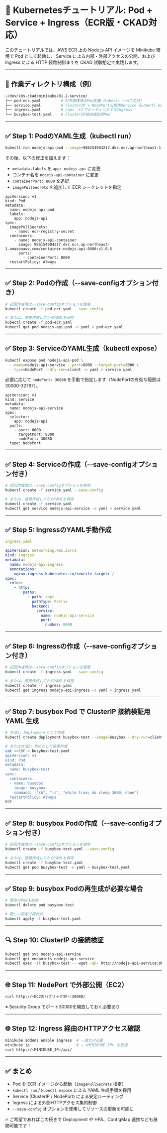 # 📘 Kubernetesチュートリアル: Pod + Service + Ingress（ECR版・CKAD対応）

このチュートリアルでは、AWS ECR 上の Node.js API イメージを Minikube 環境で Pod として起動し、
Service による内部・外部アクセスの公開、および Ingress による HTTP 経路制御までを CKAD 試験想定で実践します。

---

## 📂 作業ディレクトリ構成（例）

```bash
~/dev/k8s-ckad/minikube/01.2-service/
├── pod-ecr.yaml         # ECR連携済みPod定義（kubectl runで生成）
├── service.yaml         # ClusterIP + NodePort公開用Service（kubectl exposeで生成）
├── ingress.yaml         # /api パスでルーティングするIngress
└── busybox-test.yaml    # ClusterIP経由検証用Pod
```

---

## ✅ Step 1: PodのYAML生成（kubectl run）

```bash
kubectl run nodejs-api-pod --image=986154984217.dkr.ecr.ap-northeast-1.amazonaws.com/container-nodejs-api-8000:v1.0.5 --port=8000 --dry-run=client -o yaml > pod-ecr.yaml
```

その後、以下の修正を加えます：
- `metadata.labels` を `app: nodejs-api` に変更
- コンテナ名を `nodejs-api-container` に変更
- `containerPort: 8000` を追記
- `imagePullSecrets` を追加して ECR シークレットを指定

```
apiVersion: v1
kind: Pod
metadata:
  name: nodejs-api-pod
  labels:
    app: nodejs-api
spec:
  imagePullSecrets:
    - name: ecr-registry-secret
  containers:
    - name: nodejs-api-container
      image: 986154984217.dkr.ecr.ap-northeast-1.amazonaws.com/container-nodejs-api-8000:v1.0.5
      ports:
        - containerPort: 8000
  restartPolicy: Always
```

---

## ✅ Step 2: Podの作成（--save-configオプション付き）

```bash
# 初回作成時は--save-configオプションを使用
kubectl create -f pod-ecr.yaml --save-config

# または、直接作成してからYAMLを保存
kubectl create -f pod-ecr.yaml
kubectl get pod nodejs-api-pod -o yaml > pod-ecr.yaml
```

---

## ✅ Step 3: ServiceのYAML生成（kubectl expose）

```bash
kubectl expose pod nodejs-api-pod \
  --name=nodejs-api-service --port=8000 --target-port=8000 \
  --type=NodePort --dry-run=client -o yaml > service.yaml
```

必要に応じて `nodePort: 30080` を手動で指定します（NodePortの有効な範囲は30000-32767）。

```
apiVersion: v1
kind: Service
metadata:
  name: nodejs-api-service
spec:
  selector:
    app: nodejs-api
  ports:
    - port: 8000
      targetPort: 8000
      nodePort: 30080
  type: NodePort
```

---

## ✅ Step 4: Serviceの作成（--save-configオプション付き）

```bash
# 初回作成時は--save-configオプションを使用
kubectl create -f service.yaml --save-config

# または、直接作成してからYAMLを保存
kubectl create -f service.yaml
kubectl get service nodejs-api-service -o yaml > service.yaml
```

---

## ✅ Step 5: IngressのYAML手動作成

```yaml
ingress.yaml
```
```yaml
apiVersion: networking.k8s.io/v1
kind: Ingress
metadata:
  name: nodejs-api-ingress
  annotations:
    nginx.ingress.kubernetes.io/rewrite-target: /
spec:
  rules:
    - http:
        paths:
          - path: /api
            pathType: Prefix
            backend:
              service:
                name: nodejs-api-service
                port:
                  number: 8000
```

---

## ✅ Step 6: Ingressの作成（--save-configオプション付き）

```bash
# 初回作成時は--save-configオプションを使用
kubectl create -f ingress.yaml --save-config

# または、直接作成してからYAMLを保存
kubectl create -f ingress.yaml
kubectl get ingress nodejs-api-ingress -o yaml > ingress.yaml
```

---

## ✅ Step 7: busybox Pod で ClusterIP 接続検証用 YAML 生成

```bash
# 方法1: Deploymentとして作成
kubectl create deployment busybox-test --image=busybox --dry-run=client -o yaml > busybox-test.yaml

# または方法2: Podとして直接作成
cat <<EOF > busybox-test.yaml
apiVersion: v1
kind: Pod
metadata:
  name: busybox-test
spec:
  containers:
  - name: busybox
    image: busybox
    command: ["sh", "-c", "while true; do sleep 3600; done"]
  restartPolicy: Always
EOF
```

---

## ✅ Step 8: busybox Podの作成（--save-configオプション付き）

```bash
# 初回作成時は--save-configオプションを使用
kubectl create -f busybox-test.yaml --save-config

# または、直接作成してからYAMLを保存
kubectl create -f busybox-test.yaml
kubectl get pod busybox-test -o yaml > busybox-test.yaml
```

---

## ✅ Step 9: busybox Podの再生成が必要な場合

```bash
# 既存のPodを削除
kubectl delete pod busybox-test

# 新しい設定で再作成
kubectl apply -f busybox-test.yaml
```

---

## 🔍 Step 10: ClusterIP の接続検証

```bash
kubectl get svc nodejs-api-service
kubectl get endpoints nodejs-api-service
kubectl exec -it busybox-test -- wget -qO- http://nodejs-api-service:8000/
```

---

## 🌐 Step 11: NodePort で外部公開（EC2）

```bash
curl http://<EC2のパブリックIP>:30080/
```

※ Security Group でポート30080を開放しておく必要あり

---

## 🌐 Step 12: Ingress 経由のHTTPアクセス確認

```bash
minikube addons enable ingress  # 一度だけ必要
minikube ip                     # → <MINIKUBE_IP> を取得
curl http://<MINIKUBE_IP>/api/
```

---

## ✅ まとめ

- Pod を ECR イメージから起動（`imagePullSecrets` 指定）
- `kubectl run` / `kubectl expose` による YAML 生成手順を採用
- Service (ClusterIP / NodePort) による安定ルーティング
- Ingress による外部HTTPアクセス集約制御
- `--save-config` オプションを使用してリソースの更新を可能に

🔥 ご希望であればこの続きで Deployment や HPA、ConfigMap 連携なども展開可能です！

